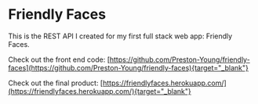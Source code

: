 # Friendly Faces

This is the REST API I created for my first full stack web app: Friendly Faces.

Check out the front end code: [https://github.com/Preston-Young/friendly-faces](https://github.com/Preston-Young/friendly-faces){target="_blank"}

Check out the final product: [https://friendlyfaces.herokuapp.com/](https://friendlyfaces.herokuapp.com/){target="_blank"}
